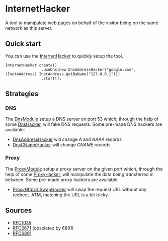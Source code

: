 # InternetHacker

A tool to manipulate web pages on behalf of the visitor being on the same network as this server.

## Quick start
You can use the [InternetHacker](https://github.com/devgianlu/InternetHacker/blob/master/src/com/gianlu/internethacker/InternetHacker.java) to quickly setup the tool.

```
InternetHacker.create()
                .useDns(new DnsAddressHacker("google.com", (Inet4Address) InetAddress.getByName("127.0.0.1")))
                .start();
```


## Strategies

### DNS
The [DnsModule](https://github.com/devgianlu/InternetHacker/blob/master/src/com/gianlu/internethacker/DnsModule.java) setup a DNS server on port 53 which, through the help of some [DnsHacker](https://github.com/devgianlu/InternetHacker/blob/master/src/com/gianlu/internethacker/hackers/DnsHacker.java), will fake DNS requests. Some pre-made DNS hackers are available:
- [DnsAddressHacker](https://github.com/devgianlu/InternetHacker/blob/master/src/com/gianlu/internethacker/hackers/DnsAddressHacker.java) will change *A* and *AAAA* records
- [DnsCNameHacker](https://github.com/devgianlu/InternetHacker/blob/master/src/com/gianlu/internethacker/hackers/DnsCNameHacker.java) will change *CNAME* records

### Proxy
The [ProxyModule](https://github.com/devgianlu/InternetHacker/blob/master/src/com/gianlu/internethacker/proxyModule.java) setup a proxy server on the given port which, through the help of some [ProxyHacker](https://github.com/devgianlu/InternetHacker/blob/master/src/com/gianlu/internethacker/hackers/ProxyHacker.java), will manipulate the data being transferred in between. Some pre-made proxy hackers are available:
- [ProxyHttpUrlSwapHacker](https://github.com/devgianlu/InternetHacker/blob/master/src/com/gianlu/internethacker/hackers/ProxyHttpUrlSwapHacker.java) will swap the request URL without any redirect. ATM, matching the URL is a bit tricky. 


## Sources
- [RFC1035](https://tools.ietf.org/html/rfc1035)
- [RFC2671](https://tools.ietf.org/html/rfc2671) (obsoleted by 6891)
- [RFC6891](https://tools.ietf.org/html/rfc6891)
